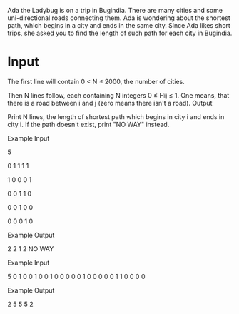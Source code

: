  Ada the Ladybug is on a trip in Bugindia. There are many cities and some uni-directional roads connecting them. Ada is wondering about the shortest path, which begins in a city and ends in the same city. Since Ada likes short trips, she asked you to find the length of such path for each city in Bugindia.

# Input

The first line will contain 0 < N ≤ 2000, the number of cities.

Then N lines follow, each containing N integers 0 ≤ Hij ≤ 1. One means, that there is a road between i and j (zero means there isn't a road).
Output

Print N lines, the length of shortest path which begins in city i and ends in city i. If the path doesn't exist, print "NO WAY" instead.

Example Input

5

0 1 1 1 1 

1 0 0 0 1

0 0 1 1 0

0 0 1 0 0

0 0 0 1 0

Example Output

2
2
1
2
NO WAY

Example Input

5
0 1 0 0 1
0 0 1 0 0
0 0 0 1 0
0 0 0 0 1
1 0 0 0 0

Example Output

2
5
5
5
2


